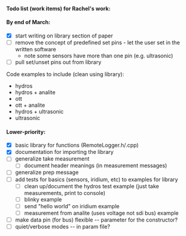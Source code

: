 #### Todo list (work items) for Rachel's work:

#### By end of March:
- [x] start writing on library section of paper
- [ ] remove the concept of predefined set pins - let the user set in the written software
    - note some sensors have more than one pin (e.g. ultrasonic)
- [ ] pull set/unset pins out from library

Code examples to include (clean using library):
- hydros
- hydros + analite
- ott
- ott + analite
- hydros + ultrasonic
- ultrasonic


#### Lower-priority:

- [x] basic library for functions (RemoteLogger.h/.cpp)
- [x] documentation for importing the library 
- [ ] generalize take measurement 
    - [ ] document header meanings (in measurement messages)
- [ ] generalize prep message 
- [ ] add tests for basics (sensors, iridium, etc) to examples for library
    - [ ] clean up/document the hydros test example (just take measurements, print to console)
    - [ ] blinky example
    - [ ] send "hello world" on iridium example
    - [ ] measurement from analite (uses voltage not sdi bus) example
- [ ] make data pin (for bus) flexible -- parameter for the constructor?
- [ ] quiet/verbose modes -- in param file?
